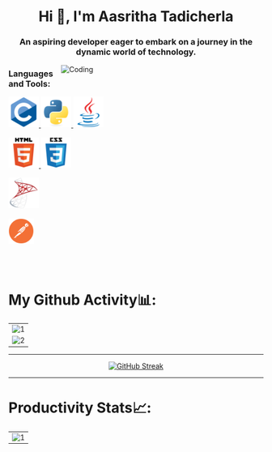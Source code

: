 <h1 align="center">Hi 👋, I'm Aasritha Tadicherla</h1>
<h3 align="center">An aspiring developer eager to embark on a journey in the dynamic world of technology.</h3>
<img align="right" alt="Coding" width="400" src="https://user-images.githubusercontent.com/59734313/157189039-c09b3e38-9f42-42c0-ab54-14f1574190a7.gif" alt="">

<h3 align="left">Languages and Tools:</h3>
<p align="left"> 
    <a href="/" target="_blank" rel="noreferrer"> <img
            src="https://raw.githubusercontent.com/devicons/devicon/master/icons/c/c-original.svg" alt="c" width="60"
            height="60" /> </a>
    <a href="" target="_blank" rel="noreferrer"> <img
            src="https://raw.githubusercontent.com/devicons/devicon/master/icons/python/python-original.svg"
            alt="python" width="60" height="60" /> </a>
    <a href="/" target="_blank" rel="noreferrer">
        <img src="https://raw.githubusercontent.com/devicons/devicon/master/icons/java/java-original.svg" alt="java"
            width="60" height="60" /> </a>
    <br><br>
    <a href="" target="_blank" rel="noreferrer">
        <img src="https://raw.githubusercontent.com/devicons/devicon/master/icons/html5/html5-original-wordmark.svg"
            alt="html5" width="60" height="60" /> </a> 
    <a href="" target="_blank" rel="noreferrer">
        <img src="https://raw.githubusercontent.com/devicons/devicon/master/icons/css3/css3-original-wordmark.svg"
            alt="css3" width="60" height="60" /> </a> 
    <br><br>
    <a href="/" target="_blank" rel="noreferrer">
        <img src="https://github.com/devicons/devicon/blob/master/icons/microsoftsqlserver/microsoftsqlserver-original.svg" alt="sql"
            width="60" height="60" /> </a>
<br></br>
    <a href="/" target="_blank" rel="noreferrer">
        <img src="https://github.com/devicons/devicon/blob/master/icons/postman/postman-original.svg" alt="sql"
            width="50" height="50" /> </a>
</p>
<br></br>

 # My Github Activity📊:
 
 <table>
   <tr>
     <td><img src="https://github-readme-stats.vercel.app/api?username=aasrithat&theme=radical&show_icons=true"  display=block width=100% height=auto  alt="1" ></td>
    </tr> 
     <td><img src="https://github-readme-stats.vercel.app/api/top-langs/?username=aasrithat&theme=radical&&layout=compact&hide=Jupyter%20Notebook"  display=block width=100% height=auto  alt="2" ></td>
 </table>

 
 <hr>

 <div align="center">
   
   [![GitHub Streak](http://github-readme-streak-stats.herokuapp.com?user=aasrithat&theme=flag-india&date_format=j%20M%5B%20Y%5D)](https://git.io/streak-stats)
   
 </div>
 
 <hr> 
 
 # Productivity Stats📈:
 <table>
   <tr>
     <td><img src="https://github-profile-summary-cards.vercel.app/api/cards/profile-details?username=aasrithat&theme=monokai"  display=block width=100% height=auto  alt="1" ></td>
    </tr> 
    <tr>
<!--        <td>
         <a href="https://github.com/jiyagupta-cs/github-readme-activity-graph#gh-light-mode-only">
          <img src="https://github-readme-activity-graph.cyclic.app/graph?username=aasrithat&theme=react&area=true&hide_border=true#gh-light-mode-only"                width="100%">
         </a>
         <a href="https://github.com/jiyagupta-cs/github-readme-activity-graph#gh-dark-mode-only">
           <img src="https://github-readme-activity-graph.cyclic.app/graph?username=aasrithat&theme=dracula&area=true&hide_border=true#gh-dark-mode-only"              width="100%">
         </a>
     </td> -->
   </td>
   </tr>
 </table>
